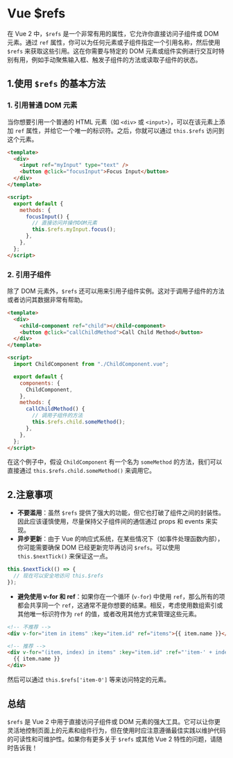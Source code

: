 # Vue $refs

在 Vue 2 中，`$refs` 是一个非常有用的属性，它允许你直接访问子组件或 DOM 元素。通过 `ref` 属性，你可以为任何元素或子组件指定一个引用名称，然后使用 `$refs` 来获取这些引用。这在你需要与特定的 DOM 元素或组件实例进行交互时特别有用，例如手动聚焦输入框、触发子组件的方法或读取子组件的状态。

## 1.使用 `$refs` 的基本方法

### 1. 引用普通 DOM 元素

当你想要引用一个普通的 HTML 元素（如 `<div>` 或 `<input>`），可以在该元素上添加 `ref` 属性，并给它一个唯一的标识符。之后，你就可以通过 `this.$refs` 访问到这个元素。

```html
<template>
  <div>
    <input ref="myInput" type="text" />
    <button @click="focusInput">Focus Input</button>
  </div>
</template>

<script>
  export default {
    methods: {
      focusInput() {
        // 直接访问并操作DOM元素
        this.$refs.myInput.focus();
      },
    },
  };
</script>
```

### 2. 引用子组件

除了 DOM 元素外，`$refs` 还可以用来引用子组件实例。这对于调用子组件的方法或者访问其数据非常有帮助。

```html
<template>
  <div>
    <child-component ref="child"></child-component>
    <button @click="callChildMethod">Call Child Method</button>
  </div>
</template>

<script>
  import ChildComponent from "./ChildComponent.vue";

  export default {
    components: {
      ChildComponent,
    },
    methods: {
      callChildMethod() {
        // 调用子组件的方法
        this.$refs.child.someMethod();
      },
    },
  };
</script>
```

在这个例子中，假设 `ChildComponent` 有一个名为 `someMethod` 的方法，我们可以直接通过 `this.$refs.child.someMethod()` 来调用它。

## 2.注意事项

- **不要滥用**：虽然 `$refs` 提供了强大的功能，但它也打破了组件之间的封装性。因此应该谨慎使用，尽量保持父子组件间的通信通过 props 和 events 来实现。
- **异步更新**：由于 Vue 的响应式系统，在某些情况下（如事件处理函数内部），你可能需要确保 DOM 已经更新完毕再访问 `$refs`。可以使用 `this.$nextTick()` 来保证这一点。

```javascript
this.$nextTick(() => {
  // 现在可以安全地访问 this.$refs
});
```

- **避免使用 v-for 和 ref**：如果你在一个循环 (`v-for`) 中使用 `ref`，那么所有的项都会共享同一个 `ref`，这通常不是你想要的结果。相反，考虑使用数组索引或其他唯一标识符作为 `ref` 的值，或者改用其他方式来管理这些元素。

```html
<!-- 不推荐 -->
<div v-for="item in items" :key="item.id" ref="items">{{ item.name }}</div>

<!-- 推荐 -->
<div v-for="(item, index) in items" :key="item.id" :ref="'item-' + index">
  {{ item.name }}
</div>
```

然后可以通过 `this.$refs['item-0']` 等来访问特定的元素。

## 总结

`$refs` 是 Vue 2 中用于直接访问子组件或 DOM 元素的强大工具。它可以让你更灵活地控制页面上的元素和组件行为，但在使用时应注意遵循最佳实践以维护代码的可读性和可维护性。如果你有更多关于 `$refs` 或其他 Vue 2 特性的问题，请随时告诉我！
